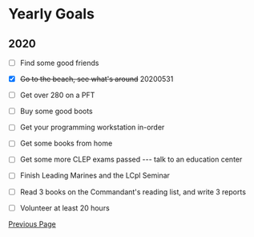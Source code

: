 Yearly Goals
============

2020
----

- [ ] Find some good friends
- [x] ~~Go to the beach, see what's around~~ 20200531
- [ ] Get over 280 on a PFT
- [ ] Buy some good boots
- [ ] Get your programming workstation in-order
- [ ] Get some books from home
- [ ] Get some more CLEP exams passed --- talk to an education center
- [ ] Finish Leading Marines and the LCpl Seminar
- [ ] Read 3 books on the Commandant's reading list, and write 3 reports
- [ ] Volunteer at least 20 hours



[Previous Page](./quarterlygoals.md)
